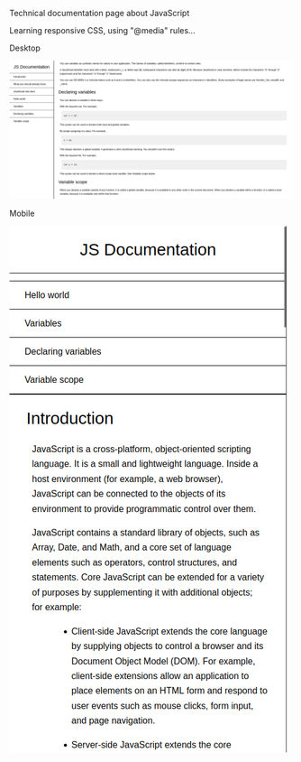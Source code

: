 Technical documentation page about JavaScript

Learning responsive CSS, using "@media" rules...

Desktop  

![screenshot-1](./readme_assets/screenshot1.png)

Mobile  

![screenshot-2](./readme_assets/screenshot2.png)
